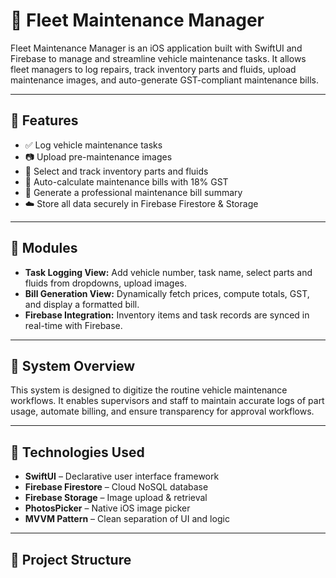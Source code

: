 # 🚛 Fleet Maintenance Manager

Fleet Maintenance Manager is an iOS application built with SwiftUI and Firebase to manage and streamline vehicle maintenance tasks. It allows fleet managers to log repairs, track inventory parts and fluids, upload maintenance images, and auto-generate GST-compliant maintenance bills.

---

## 📱 Features

- ✅ Log vehicle maintenance tasks
- 📷 Upload pre-maintenance images
- 🧰 Select and track inventory parts and fluids
- 💸 Auto-calculate maintenance bills with 18% GST
- 🧾 Generate a professional maintenance bill summary
- ☁️ Store all data securely in Firebase Firestore & Storage

---

## 🧩 Modules

- **Task Logging View:** Add vehicle number, task name, select parts and fluids from dropdowns, upload images.
- **Bill Generation View:** Dynamically fetch prices, compute totals, GST, and display a formatted bill.
- **Firebase Integration:** Inventory items and task records are synced in real-time with Firebase.

---

## 🧠 System Overview

This system is designed to digitize the routine vehicle maintenance workflows. It enables supervisors and staff to maintain accurate logs of part usage, automate billing, and ensure transparency for approval workflows.

---

## 🔧 Technologies Used

- **SwiftUI** – Declarative user interface framework
- **Firebase Firestore** – Cloud NoSQL database
- **Firebase Storage** – Image upload & retrieval
- **PhotosPicker** – Native iOS image picker
- **MVVM Pattern** – Clean separation of UI and logic

---

## 📂 Project Structure

